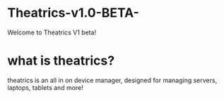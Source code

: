 # Theatrics-v1.0-BETA-

Welcome to Theatrics V1 beta!
# what is theatrics?
theatrics is an all in on device manager, designed for managing servers, laptops, tablets and more!
